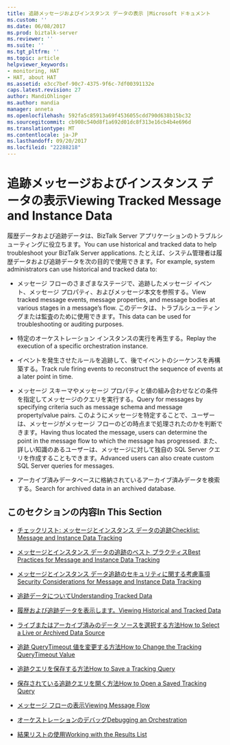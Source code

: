 ```yaml
---
title: 追跡メッセージおよびインスタンス データの表示 |Microsoft ドキュメント
ms.custom: ''
ms.date: 06/08/2017
ms.prod: biztalk-server
ms.reviewer: ''
ms.suite: ''
ms.tgt_pltfrm: ''
ms.topic: article
helpviewer_keywords:
- monitoring, HAT
- HAT, about HAT
ms.assetid: e3cc7bef-90c7-4375-9f6c-7df00391132e
caps.latest.revision: 27
author: MandiOhlinger
ms.author: mandia
manager: anneta
ms.openlocfilehash: 592fa5c85913a69f4536055cdd790d638b15bc32
ms.sourcegitcommit: cb908c540d8f1a692d01dc8f313e16cb4b4e696d
ms.translationtype: MT
ms.contentlocale: ja-JP
ms.lasthandoff: 09/20/2017
ms.locfileid: "22288218"
---
```

# <a name="viewing-tracked-message-and-instance-data"></a><span data-ttu-id="557bb-102">追跡メッセージおよびインスタンス データの表示</span><span class="sxs-lookup"><span data-stu-id="557bb-102">Viewing Tracked Message and Instance Data</span></span>
<span data-ttu-id="557bb-103">履歴データおよび追跡データは、BizTalk Server アプリケーションのトラブルシューティングに役立ちます。</span><span class="sxs-lookup"><span data-stu-id="557bb-103">You can use historical and tracked data to help troubleshoot your BizTalk Server applications.</span></span> <span data-ttu-id="557bb-104">たとえば、システム管理者は履歴データおよび追跡データを次の目的で使用できます。</span><span class="sxs-lookup"><span data-stu-id="557bb-104">For example, system administrators can use historical and tracked data to:</span></span>  
  
-   <span data-ttu-id="557bb-105">メッセージ フローのさまざまなステージで、追跡したメッセージ イベント、メッセージ プロパティ、およびメッセージ本文を参照する。</span><span class="sxs-lookup"><span data-stu-id="557bb-105">View tracked message events, message properties, and message bodies at various stages in a message’s flow.</span></span> <span data-ttu-id="557bb-106">このデータは、トラブルシューティングまたは監査のために使用できます。</span><span class="sxs-lookup"><span data-stu-id="557bb-106">This data can be used for troubleshooting or auditing purposes.</span></span>  
  
-   <span data-ttu-id="557bb-107">特定のオーケストレーション インスタンスの実行を再生する。</span><span class="sxs-lookup"><span data-stu-id="557bb-107">Replay the execution of a specific orchestration instance.</span></span>  
  
-   <span data-ttu-id="557bb-108">イベントを発生させたルールを追跡して、後でイベントのシーケンスを再構築する。</span><span class="sxs-lookup"><span data-stu-id="557bb-108">Track rule firing events to reconstruct the sequence of events at a later point in time.</span></span>  
  
-   <span data-ttu-id="557bb-109">メッセージ スキーマやメッセージ プロパティと値の組み合わせなどの条件を指定してメッセージのクエリを実行する。</span><span class="sxs-lookup"><span data-stu-id="557bb-109">Query for messages by specifying criteria such as message schema and message property/value pairs.</span></span> <span data-ttu-id="557bb-110">このようにメッセージを特定することで、ユーザーは、メッセージがメッセージ フローのどの時点まで処理されたのかを判断できます。</span><span class="sxs-lookup"><span data-stu-id="557bb-110">Having thus located the message, users can determine the point in the message flow to which the message has progressed.</span></span> <span data-ttu-id="557bb-111">また、詳しい知識のあるユーザーは、メッセージに対して独自の SQL Server クエリを作成することもできます。</span><span class="sxs-lookup"><span data-stu-id="557bb-111">Advanced users can also create custom SQL Server queries for messages.</span></span>  
  
-   <span data-ttu-id="557bb-112">アーカイブ済みデータベースに格納されているアーカイブ済みデータを検索する。</span><span class="sxs-lookup"><span data-stu-id="557bb-112">Search for archived data in an archived database.</span></span>  
  
## <a name="in-this-section"></a><span data-ttu-id="557bb-113">このセクションの内容</span><span class="sxs-lookup"><span data-stu-id="557bb-113">In This Section</span></span>  
  
-   [<span data-ttu-id="557bb-114">チェックリスト: メッセージとインスタンス データの追跡</span><span class="sxs-lookup"><span data-stu-id="557bb-114">Checklist: Message and Instance Data Tracking</span></span>](../core/checklist-message-and-instance-data-tracking.md)  
  
-   [<span data-ttu-id="557bb-115">メッセージとインスタンス データの追跡のベスト プラクティス</span><span class="sxs-lookup"><span data-stu-id="557bb-115">Best Practices for Message and Instance Data Tracking</span></span>](../core/best-practices-for-message-and-instance-data-tracking.md)  
  
-   [<span data-ttu-id="557bb-116">メッセージとインスタンス データ追跡のセキュリティに関する考慮事項</span><span class="sxs-lookup"><span data-stu-id="557bb-116">Security Considerations for Message and Instance Data Tracking</span></span>](../core/security-considerations-for-message-and-instance-data-tracking.md)  
  
-   [<span data-ttu-id="557bb-117">追跡データについて</span><span class="sxs-lookup"><span data-stu-id="557bb-117">Understanding Tracked Data</span></span>](../core/understanding-tracked-data.md)  
  
-   [<span data-ttu-id="557bb-118">履歴および追跡データを表示します。</span><span class="sxs-lookup"><span data-stu-id="557bb-118">Viewing Historical and Tracked Data</span></span>](../core/viewing-historical-and-tracked-data.md)  
  
-   [<span data-ttu-id="557bb-119">ライブまたはアーカイブ済みのデータ ソースを選択する方法</span><span class="sxs-lookup"><span data-stu-id="557bb-119">How to Select a Live or Archived Data Source</span></span>](../core/how-to-select-a-live-or-archived-data-source.md)  
  
-   [<span data-ttu-id="557bb-120">追跡 QueryTimeout 値を変更する方法</span><span class="sxs-lookup"><span data-stu-id="557bb-120">How to Change the Tracking QueryTimeout Value</span></span>](../core/how-to-change-the-tracking-querytimeout-value.md)  
  
-   [<span data-ttu-id="557bb-121">追跡クエリを保存する方法</span><span class="sxs-lookup"><span data-stu-id="557bb-121">How to Save a Tracking Query</span></span>](../core/how-to-save-a-tracking-query.md)  
  
-   [<span data-ttu-id="557bb-122">保存されている追跡クエリを開く方法</span><span class="sxs-lookup"><span data-stu-id="557bb-122">How to Open a Saved Tracking Query</span></span>](../core/how-to-open-a-saved-tracking-query.md)  
  
-   [<span data-ttu-id="557bb-123">メッセージ フローの表示</span><span class="sxs-lookup"><span data-stu-id="557bb-123">Viewing Message Flow</span></span>](../core/viewing-message-flow.md)  
  
-   [<span data-ttu-id="557bb-124">オーケストレーションのデバッグ</span><span class="sxs-lookup"><span data-stu-id="557bb-124">Debugging an Orchestration</span></span>](../core/debugging-an-orchestration.md)  
  
-   [<span data-ttu-id="557bb-125">結果リストの使用</span><span class="sxs-lookup"><span data-stu-id="557bb-125">Working with the Results List</span></span>](../core/working-with-the-results-list.md)